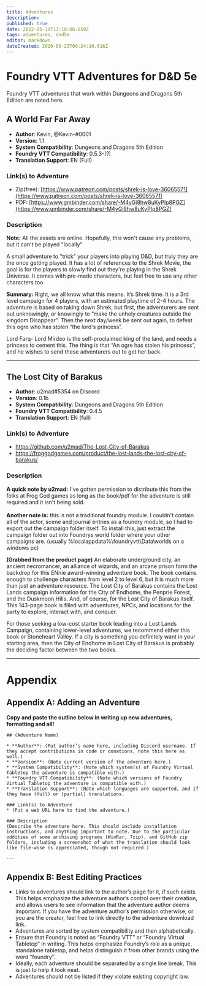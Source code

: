 ```yaml
---
title: Adventures
description: 
published: true
date: 2022-05-19T13:18:06.650Z
tags: adventures, dnd5e
editor: markdown
dateCreated: 2020-09-23T00:24:10.616Z
---
```


# Foundry VTT Adventures for D&D 5e

Foundry VTT adventures that work within Dungeons and Dragons 5th Edition are noted here.

## A World Far Far Away

* **Author**: Kevin, @Kevin-#0001
* **Version**: 1.1
* **System Compatibility**: Dungeons and Dragons 5th Edition
* **Foundry VTT Compatibility**: 0.5.3-(?)
* **Translation Support**: EN (Full)

### Link(s) to Adventure
* <i class="fab fa-patreon"></i> Zip(free): [https://www.patreon.com/posts/shrek-is-love-36065571](https://www.patreon.com/posts/shrek-is-love-36065571)
* PDF: [https://www.gmbinder.com/share/-M4yGi9hw8uKyPIp8PGZ](https://www.gmbinder.com/share/-M4yGi9hw8uKyPIp8PGZ)

### Description

**Note:** All the assets are online. Hopefully, this won't cause any problems, but it can't be played "locally"

A small adventure to "trick" your players into playing D&D, but truly they are the once getting played. It has a lot of references to the Shrek Movie, the goal is for the players to slowly find out they're playing in the Shrek Universe. It comes with pre-made characters, but feel free to use any other characters too.

**Summary:**
Right, we all know what this means. It’s Shrek time. It is a 3rd level campaign for 4 players, with an estimated playtime of 2-4 hours. The adventure is based on taking down Shrek, but first, the adventurers are sent out unknowingly, or knowingly to “make the unholy creatures outside the kingdom Disappear”. Then the next day/week be sent out again, to defeat this ogre who has stolen “the lord's princess”.

Lord Farq- Lord Mirdeo is the self-proclaimed king of the land, and needs a princess to cement this. The thing is that “An ogre has stolen his princess”, and he wishes to send these adventurers out to get her back.

---

## The Lost City of Barakus

* **Author**: u2mad#5354 on Discord
* **Version**: 0.1b
* **System Compatibility**: Dungeons and Dragons 5th Edition
* **Foundry VTT Compatibility**: 0.4.5
* **Translation Support**: EN (full)

### Link(s) to Adventure
* <i class="fab fa-github"></i> https://github.com/u2mad/The-Lost-City-of-Barakus
* https://froggodgames.com/product/the-lost-lands-the-lost-city-of-barakus/

### Description
**A quick note by u2mad:** I've gotten permission to distribute this from the folks at Frog God games as long as the book/pdf for the adventure is still required and it isn't being sold.<br>
<br>
**Another note is:** this is not a traditional foundry module. I couldn't contain all of the actor, scene and journal entries as a foundry module, so I had to export out the campaign folder itself. To install this, just extract the campaign folder out into Foundrys world folder where your other campaigns are. (usually %localappdata%\foundryvtt\Data\worlds on a windows pc)

**(Grabbed from the product page)** An elaborate underground city, an ancient necromancer, an alliance of wizards, and an arcane prison form the backdrop for this ENnie award-winning adventure book. The book contains enough to challenge characters from level 2 to level 6, but it is much more than just an adventure resource. The Lost City of Barakus contains the Lost Lands campaign information for the City of Endhome, the Penprie Forest, and the Duskmoon Hills. And, of course, for the Lost City of Barakus itself. This 143-page book is filled with adventures, NPCs, and locations for the party to explore, interact with, and conquer.

For those seeking a low-cost starter book leading into a Lost Lands Campaign, containing lower-level adventures, we recommend either this book or Stoneheart Valley. If a city is something you definitely want in your starting area, then the City of Endhome in Lost City of Barakus is probably the deciding factor between the two books.

---

# Appendix

## Appendix A: Adding an Adventure

**Copy and paste the outline below in writing up new adventures, formatting and all!**
```
## (Adventure Name)

* **Author**: (Put author’s name here, including Discord username. If they accept contributions in code or donations, note this here as well.)
* **Version**: (Note current version of the adventure here.)
* **System Compatibility**: (Note which system(s) of Foundry Virtual Tabletop the adventure is compatible with.)
* **Foundry VTT Compatibility**: (Note which versions of Foundry Virtual Tabletop the adventure is compatible with.)
* **Translation Support**: (Note which languages are supported, and if they have (full) or (partial) translations.

### Link(s) to Adventure
* (Put a web URL here to find the adventure.)

### Description
(Describe the adventure here. This should include installation instructions, and anything important to note. Due to the particular oddities of some archiving programs (WinRar, 7zip), and GitHub zip folders, including a screenshot of what the translation should look like file-wise is appreciated, though not required.)

---
```

## Appendix B: Best Editing Practices

- Links to adventures should link to the author’s page for it, if such exists. This helps emphasize the adventure author’s control over their creation, and allows users to see information that the adventure author deems important. If you have the adventure author’s permission otherwise, or you are the creator, feel free to link directly to the adventure download link. 
- Adventures are sorted by system compatibility and then alphabetically.
- Ensure that Foundry is noted as “Foundry VTT” or “Foundry Virtual Tabletop” in writing. This helps emphasize Foundry’s role as a unique, standalone tabletop, and helps distinguish it from other brands using the word “foundry”.   
- Ideally, each adventure should be separated by a single line break. This is just to help it look neat. 
- Adventures should not be listed if they violate existing copyright law.

